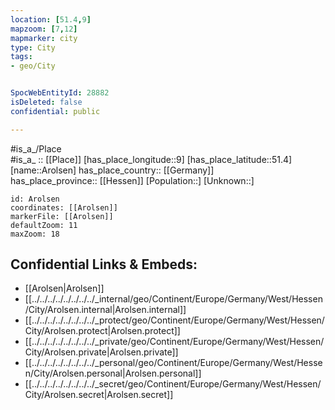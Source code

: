 ```yaml
---
location: [51.4,9] 
mapzoom: [7,12] 
mapmarker: city 
type: City
tags:
- geo/City


SpocWebEntityId: 28882
isDeleted: false
confidential: public

---
```

#is_a_/Place  
#is_a_ :: [[Place]] 
[has_place_longitude::9] 
[has_place_latitude::51.4] 
[name::Arolsen] 
has_place_country:: [[Germany]]  
has_place_province:: [[Hessen]] 
[Population::] 
[Unknown::] 


```leaflet
id: Arolsen
coordinates: [[Arolsen]] 
markerFile: [[Arolsen]] 
defaultZoom: 11 
maxZoom: 18
```


## Confidential Links & Embeds: 
- [[Arolsen|Arolsen]]  
- [[../../../../../../../../_internal/geo/Continent/Europe/Germany/West/Hessen/City/Arolsen.internal|Arolsen.internal]] 
- [[../../../../../../../../_protect/geo/Continent/Europe/Germany/West/Hessen/City/Arolsen.protect|Arolsen.protect]] 
- [[../../../../../../../../_private/geo/Continent/Europe/Germany/West/Hessen/City/Arolsen.private|Arolsen.private]] 
- [[../../../../../../../../_personal/geo/Continent/Europe/Germany/West/Hessen/City/Arolsen.personal|Arolsen.personal]] 
- [[../../../../../../../../_secret/geo/Continent/Europe/Germany/West/Hessen/City/Arolsen.secret|Arolsen.secret]] 
